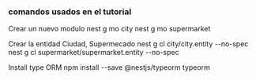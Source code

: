 ### comandos usados en el tutorial 

Crear un nuevo modulo 
  nest g mo city
  nest g mo supermarket

Crear la entidad Ciudad, Supermecado
nest g cl city/city.entity --no-spec
nest g cl supermarket/supermarket.entity --no-spec


Install type ORM 
npm install --save @nestjs/typeorm typeorm
